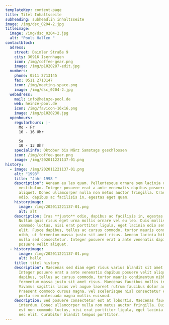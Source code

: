 ```yaml
---
templateKey: content-page
title: Titel Inhaltsseite
subheading: subheadlin inhaltsseite
image: /img/dsc_0204-2.jpg
titleimage:
  image: /img/dsc_0204-2.jpg
  alt: "Pools Hallen "
contactblock:
  adress:
    street: Daimler Straße 9
    city: 30916 Isernhagen
    icon: /img/coffee-gear.png
    image: /img/p1020287-edit.jpg
  numbers:
    phone: 0511 2713145
    fax: 0511 2713147
    icon: /img/meeting-space.png
    image: /img/dsc_0204-2.jpg
  webadress:
    mail: info@heinze-pool.de
    web: heinze-pool.de
    icon: /img/favicon-16x16.png
    image: /img/p1020238.jpg
  openhours:
    regularhours: |-
      Mo - Fr
      10 - 16 Uhr

      Sa
      10 - 13 Uhr
    specialinfo: Oktober bis März Samstags geschlossen
    icon: /img/coffee-gear.png
    image: /img/202011221137-01.png
history:
  - image: /img/202011221137-01.png
    alt: "1998"
    title: "Jahr 1998 "
    description": Aenean eu leo quam. Pellentesque ornare sem lacinia quam venenatis
      vestibulum. Integer posuere erat a ante venenatis dapibus posuere velit
      aliquet. Donec ullamcorper nulla non metus auctor fringilla. Cras justo
      odio, dapibus ac facilisis in, egestas eget quam.
    historyimage:
      image: /img/202011221137-01.png
      alt: alt
    description: Cras **justo** odio, dapibus ac facilisis in, egestas eget quam.
      Nullam quis risus eget urna mollis ornare vel eu leo. Duis mollis, est non
      commodo luctus, nisi erat porttitor ligula, eget lacinia odio sem nec
      elit. Fusce dapibus, tellus ac cursus commodo, tortor mauris condimentum
      nibh, ut fermentum massa justo sit amet risus. Aenean lacinia bibendum
      nulla sed consectetur. Integer posuere erat a ante venenatis dapibus
      posuere velit aliquet.
  - historyimage:
      image: /img/202011221137-01.png
      alt: hello
    title: titel history
    description": Maecenas sed diam eget risus varius blandit sit amet non magna.
      Integer posuere erat a ante venenatis dapibus posuere velit aliquet. Fusce
      dapibus, tellus ac cursus commodo, tortor mauris condimentum nibh, ut
      fermentum massa justo sit amet risus. Maecenas faucibus mollis interdum.
      Vivamus sagittis lacus vel augue laoreet rutrum faucibus dolor auctor.
      Praesent commodo cursus magna, vel scelerisque nisl consectetur et. Etiam
      porta sem malesuada magna mollis euismod.
    description: Sed posuere consectetur est at lobortis. Maecenas faucibus mollis
      interdum. Donec ullamcorper nulla non metus auctor fringilla. Duis mollis,
      est non commodo luctus, nisi erat porttitor ligula, eget lacinia odio sem
      nec elit. Curabitur blandit tempus porttitor.
---
```

